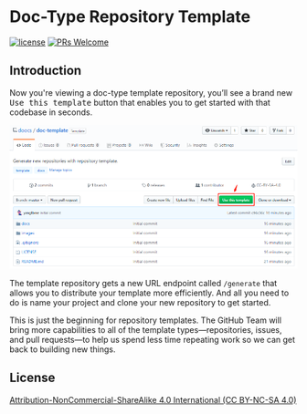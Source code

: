 # Doc-Type Repository Template
[![license](https://badgen.net/badge/license/CC-BY-SA%204.0/green)](https://github.com/doocs/doc-template/blob/master/LICENSE)
[![PRs Welcome](https://badgen.net/badge/PRs/welcome/green)](http://makeapullrequest.com)

## Introduction
Now you're viewing a doc-type template repository, you’ll see a brand new <kbd>Use this template</kbd> button that enables you to get started with that codebase in seconds. 

![use-this-template](/images/use-this-template-button.png)

The template repository gets a new URL endpoint called `/generate` that allows you to distribute your template more efficiently. And all you need to do is name your project and clone your new repository to get started.

This is just the beginning for repository templates. The GitHub Team will bring more capabilities to all of the template types—repositories, issues, and pull requests—to help us spend less time repeating work so we can get back to building new things.

## License
[Attribution-NonCommercial-ShareAlike 4.0 International (CC BY-NC-SA 4.0)](https://creativecommons.org/licenses/by-nc-sa/4.0/)
